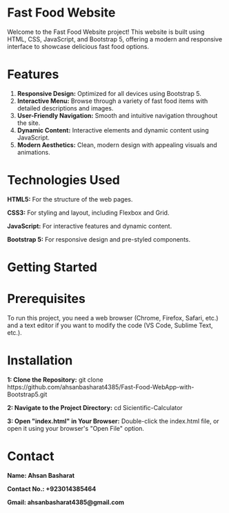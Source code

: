 # Fast Food Website
<p> Welcome to the Fast Food Website project! This website is built using HTML, CSS, JavaScript, and Bootstrap 5, offering a modern and responsive interface to showcase delicious fast food options.</p>

# Features
<ol>
<li><b>Responsive Design:</b> Optimized for all devices using Bootstrap 5.</li>
<li><b>Interactive Menu:</b> Browse through a variety of fast food items with detailed descriptions and images.</li>
<li><b>User-Friendly Navigation:</b> Smooth and intuitive navigation throughout the site.</li>
<li><b>Dynamic Content:</b> Interactive elements and dynamic content using JavaScript.</li>
<li><b>Modern Aesthetics:</b> Clean, modern design with appealing visuals and animations.</li>
</ol>

# Technologies Used
<p><b>HTML5:</b> For the structure of the web pages.</p>
<p><b>CSS3:</b> For styling and layout, including Flexbox and Grid.</p>
<p><b>JavaScript:</b> For interactive features and dynamic content.</p>
<p><b>Bootstrap 5:</b> For responsive design and pre-styled components.</p>

# Getting Started
<h1>Prerequisites</h1>
<p>To run this project, you need a web browser (Chrome, Firefox, Safari, etc.) and a text editor if you want to modify the code (VS Code, Sublime Text, etc.).</p>
<h1>Installation</h1>
<p> <b>1: Clone the Repository:</b> git clone https://github.com/ahsanbasharat4385/Fast-Food-WebApp-with-Bootstrap5.git
</p>
<p><b>2: Navigate to the Project Directory:</b> cd Sicientific-Calculator</p>
<p><b>3: Open "index.html" in Your Browser:</b> Double-click the index.html file, or open it using your browser's "Open File" option.</p>

# Contact
<p> <b>Name: Ahsan Basharat</b></p>
<p><b>Contact No.: +923014385464</b></p>
<p><b>Gmail: ahsanbasharat4385@gmail.com</b></p>
